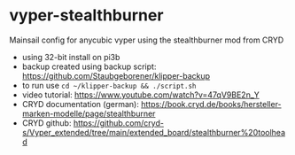 # vyper-stealthburner
Mainsail config for anycubic vyper using the stealthburner mod from CRYD
- using 32-bit install on pi3b
- backup created using backup script: https://github.com/Staubgeborener/klipper-backup
- to run use ```cd ~/klipper-backup && ./script.sh```
- video tutorial: https://www.youtube.com/watch?v=47qV9BE2n_Y
- CRYD documentation (german): https://book.cryd.de/books/hersteller-marken-modelle/page/stealthburner
- CRYD github: https://github.com/cryd-s/Vyper_extended/tree/main/extended_board/stealthburner%20toolhead
